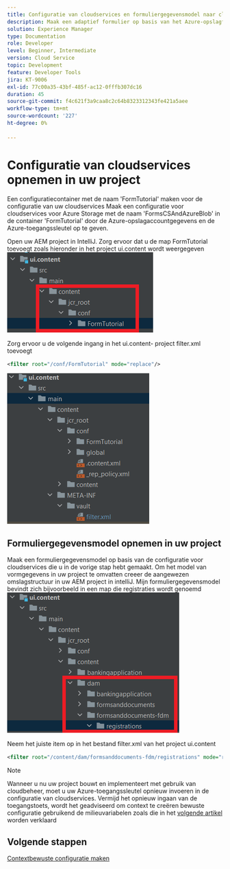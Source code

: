 ```yaml
---
title: Configuratie van cloudservices en formuliergegevensmodel naar cloudinstantie verplaatsen
description: Maak een adaptief formulier op basis van het Azure-opslagformuliergegevensmodel en duw dit naar de cloud-instantie.
solution: Experience Manager
type: Documentation
role: Developer
level: Beginner, Intermediate
version: Cloud Service
topic: Development
feature: Developer Tools
jira: KT-9006
exl-id: 77c00a35-43bf-485f-ac12-0fffb307dc16
duration: 45
source-git-commit: f4c621f3a9caa8c2c64b8323312343fe421a5aee
workflow-type: tm+mt
source-wordcount: '227'
ht-degree: 0%

---
```


# Configuratie van cloudservices opnemen in uw project

Een configuratiecontainer met de naam &#39;FormTutorial&#39; maken voor de configuratie van uw cloudservices
Maak een configuratie voor cloudservices voor Azure Storage met de naam &#39;FormsCSAndAzureBlob&#39; in de container &#39;FormTutorial&#39; door de Azure-opslagaccountgegevens en de Azure-toegangssleutel op te geven.

Open uw AEM project in IntelliJ. Zorg ervoor dat u de map FormTutorial toevoegt zoals hieronder in het project ui.content wordt weergegeven
![ wolk-diensten-configuratie ](assets/cloud-services-configuration.png)

Zorg ervoor u de volgende ingang in het ui.content- project filter.xml toevoegt

```xml
<filter root="/conf/FormTutorial" mode="replace"/>
```

![ filter-xml ](assets/ui-content-filter.png)

## Formuliergegevensmodel opnemen in uw project

Maak een formuliergegevensmodel op basis van de configuratie voor cloudservices die u in de vorige stap hebt gemaakt. Om het model van vormgegevens in uw project te omvatten creeer de aangewezen omslagstructuur in uw AEM project in intelliJ. Mijn formuliergegevensmodel bevindt zich bijvoorbeeld in een map die registraties wordt genoemd
![ fdm-inhoud ](assets/ui-content-fdm.png)

Neem het juiste item op in het bestand filter.xml van het project ui.content

```xml
<filter root="/content/dam/formsanddocuments-fdm/registrations" mode="replace"/>
```


>[!NOTE]
>
>Wanneer u nu uw project bouwt en implementeert met gebruik van cloudbeheer, moet u uw Azure-toegangssleutel opnieuw invoeren in de configuratie van cloudservices. Vermijd het opnieuw ingaan van de toegangstoets, wordt het geadviseerd om context te creëren bewuste configuratie gebruikend de milieuvariabelen zoals die in het [ volgende artikel ](./context-aware-fdm.md) worden verklaard

## Volgende stappen

[Contextbewuste configuratie maken](./context-aware-fdm.md)
